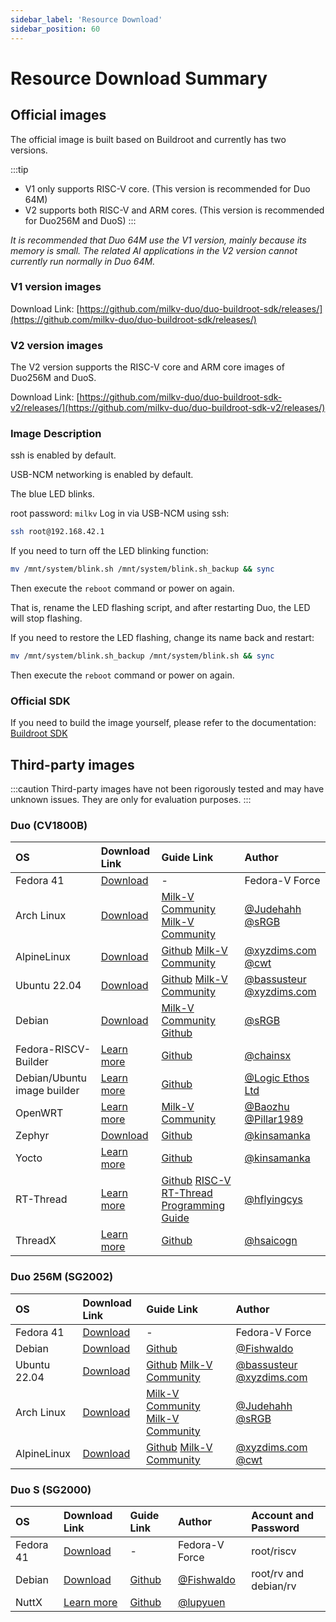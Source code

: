 ```yaml
---
sidebar_label: 'Resource Download'
sidebar_position: 60
---
```


# Resource Download Summary

## Official images

The official image is built based on Buildroot and currently has two versions.

:::tip
- V1 only supports RISC-V core. (This version is recommended for Duo 64M)
- V2 supports both RISC-V and ARM cores. (This version is recommended for Duo256M and DuoS)
:::

*It is recommended that Duo 64M use the V1 version, mainly because its memory is small. The related AI applications in the V2 version cannot currently run normally in Duo 64M.*

### V1 version images

Download Link: [https://github.com/milkv-duo/duo-buildroot-sdk/releases/](https://github.com/milkv-duo/duo-buildroot-sdk/releases/)

### V2 version images

The V2 version supports the RISC-V core and ARM core images of Duo256M and DuoS.

Download Link: [https://github.com/milkv-duo/duo-buildroot-sdk-v2/releases/](https://github.com/milkv-duo/duo-buildroot-sdk-v2/releases/)

### Image Description

ssh is enabled by default.

USB-NCM networking is enabled by default.

The blue LED blinks.

root password: `milkv`
Log in via USB-NCM using ssh:
~~~bash
ssh root@192.168.42.1
~~~

If you need to turn off the LED blinking function:
```bash
mv /mnt/system/blink.sh /mnt/system/blink.sh_backup && sync
```
Then execute the `reboot` command or power on again.

That is, rename the LED flashing script, and after restarting Duo, the LED will stop flashing.

If you need to restore the LED flashing, change its name back and restart:
```bash
mv /mnt/system/blink.sh_backup /mnt/system/blink.sh && sync
```
Then execute the `reboot` command or power on again.

### Official SDK

If you need to build the image yourself, please refer to the documentation: [Buildroot SDK](https://milkv.io/docs/duo/getting-started/buildroot-sdk)

## Third-party images

:::caution
Third-party images have not been rigorously tested and may have unknown issues. They are only for evaluation purposes.
:::

### Duo (CV1800B)

<div className='gpio_style'>

| OS | Download Link | Guide Link | Author |
|:---- |:---- |:---- |:---- |
| Fedora 41 | [Download](https://mirror.iscas.ac.cn/fedora-riscv/dl/Milk-V/Duo/images/latest/) | - | Fedora-V Force |
| Arch Linux | [Download](https://drive.google.com/file/d/1Qf8ioR29KCsvt2MIWre168Um9Q8ot_z5/view?usp=sharing) | [Milk-V Community](https://community.milkv.io/t/arch-linux-on-milkv-duo-milkv-duo-arch-linux/329) [Milk-V Community](https://community.milkv.io/t/debian-arch-linux-on-milkv-duo-256m-milkv-duo-256m-debian-arch-linux/1110) | [@Judehahh](https://community.milkv.io/u/Judehahh) [@sRGB](https://community.milkv.io/u/srgb/summary) |
| AlpineLinux | [Download](https://drive.google.com/file/d/1LfebzdIubEVe0RRMwWAD5QA5LjK-8sv5/view?usp=drive_link) | [Github](https://github.com/cwt/duo-buildroot-sdk/releases/tag/poc1) [Milk-V Community](https://community.milkv.io/t/alpine-linux-on-the-duo/700/5) | [@xyzdims.com](https://xyzdims.com/3d-printers/misc-hardware-notes/iot-milk-v-duo-risc-v-esbc-running-linux/#AlpineLinux_Disk_Image) [@cwt](https://github.com/cwt) |
| Ubuntu 22.04 | [Download](https://drive.google.com/file/d/1y1NQamzUDzot_kVT2yKkbusoJmtvH5tD/view?usp=sharing) | [Github](https://github.com/bassusteur/milkv-duo-ubuntu) [Milk-V Community](https://community.milkv.io/t/ubuntu-on-the-milk-v-duo/960) | [@bassusteur](https://github.com/bassusteur) [@xyzdims.com](https://xyzdims.com/3d-printers/misc-hardware-notes/iot-milk-v-duo-risc-v-esbc-running-linux/#Ubuntu_Disk_Image) |
| Debian | [Download](https://drive.google.com/file/d/1TqMuFsRo5Es2Y6-qAyxV8jnFdAkcCp4v/view?usp=sharing) | [Milk-V Community](https://community.milkv.io/t/milkv-duo-duo-debian-full-7z-519m-download/862) [Github](https://github.com/hongwenjun/riscv64/tree/main/milkv-duo) | [@sRGB](https://community.milkv.io/u/srgb/summary) |
| Fedora-RISCV-Builder | [Learn more](https://github.com/chainsx/fedora-riscv-builder) | [Github](https://github.com/chainsx/fedora-riscv-builder) | [@chainsx](https://github.com/chainsx) |
| Debian/Ubuntu image builder | [Learn more](https://community.milkv.io/t/milk-v-duo-debian-ubuntu-image-builder/1424) | [Github](https://github.com/logicethos/Milk-V_Duo_Linux2SD) | [@Logic Ethos Ltd](https://github.com/logicethos) |
| OpenWRT | [Learn more](https://github.com/Pillar1989/VizOS) | [Milk-V Community](https://community.milkv.io/t/openwrt-on-milkv-duo-milkv-duo-openwrt/1025) | [@Baozhu](https://community.milkv.io/u/Baozhu) [@Pillar1989](https://github.com/Pillar1989) |
| Zephyr | [Download](https://github.com/kinsamanka/milkv-zephyros/releases/download/v0.1.1-alpha/milkv-duo_sdcard.img.gz) | [Github](https://github.com/kinsamanka/milkv-zephyros) | [@kinsamanka](https://github.com/kinsamanka) |
| Yocto | [Learn more](https://github.com/kinsamanka/meta-milkv/blob/master/README.md) | [Github](https://github.com/kinsamanka/meta-milkv) | [@kinsamanka](https://github.com/kinsamanka) |
| RT-Thread | [Learn more](https://github.com/RT-Thread/rt-thread/tree/master/bsp/cvitek) | [Github](https://github.com/RT-Thread/rt-thread/tree/master/bsp/cvitek)  [RISC-V RT-Thread Programming Guide](https://riscv-rtthread-programming-manual.readthedocs.io/zh-cn/latest/) | [@hflyingcys](https://github.com/flyingcys) |
| ThreadX | [Learn more](https://github.com/saicogn/ThreadX-to-RISC-V64) | [Github](https://github.com/saicogn/ThreadX-to-RISC-V64) | [@hsaicogn](https://github.com/saicogn) |

</div>

### Duo 256M (SG2002)

<div className='gpio_style'>

| OS | Download Link | Guide Link | Author |
|:---- |:---- |:---- |:---- |
| Fedora 41 | [Download](https://mirror.iscas.ac.cn/fedora-riscv/dl/Milk-V/Duo256M/images/latest/) | - | Fedora-V Force |
| Debian | [Download](https://github.com/Fishwaldo/sophgo-sg200x-debian/releases/tag/v1.2.0) | [Github](https://github.com/Fishwaldo/sophgo-sg200x-debian) | [@Fishwaldo](https://github.com/Fishwaldo) |
| Ubuntu 22.04 | [Download](https://drive.google.com/file/d/1mkzLhvtjJup3GbgWKZdwL80PZMMXg7n1/view) | [Github](https://github.com/bassusteur/milkv-duo-ubuntu) [Milk-V Community](https://community.milkv.io/t/ubuntu-on-the-milk-v-duo/960) | [@bassusteur](https://github.com/bassusteur) [@xyzdims.com](https://xyzdims.com/3d-printers/misc-hardware-notes/iot-milk-v-duo-risc-v-esbc-running-linux/#Ubuntu_Disk_Image) |
| Arch Linux | [Download](https://drive.google.com/file/d/16qJTmEtFFTkS-mIRFdaj4Prbi2QezjMI/view) | [Milk-V Community](https://community.milkv.io/t/arch-linux-on-milkv-duo-milkv-duo-arch-linux/329) [Milk-V Community](https://community.milkv.io/t/debian-arch-linux-on-milkv-duo-256m-milkv-duo-256m-debian-arch-linux/1110) | [@Judehahh](https://community.milkv.io/u/Judehahh) [@sRGB](https://community.milkv.io/u/srgb/summary) |
| AlpineLinux  | [Download](https://drive.google.com/file/d/1zhhB6AdgvjjuzBWjY6TchdX5b0uNWzP-/view) | [Github](https://github.com/cwt/duo-buildroot-sdk/releases/tag/poc1) [Milk-V Community](https://community.milkv.io/t/alpine-linux-on-the-duo/700/5) | [@xyzdims.com](https://xyzdims.com/3d-printers/misc-hardware-notes/iot-milk-v-duo-risc-v-esbc-running-linux/#AlpineLinux_Disk_Image) [@cwt](https://github.com/cwt) |

</div>

### Duo S (SG2000)

<div className='gpio_style'>

| OS | Download Link | Guide Link | Author | Account and Password |
|:---- |:---- |:---- |:---- |:---- |
| Fedora 41 | [Download](https://mirror.iscas.ac.cn/fedora-riscv/dl/Milk-V/DuoS/images/latest/) | - | Fedora-V Force | root/riscv |
| Debian | [Download](https://github.com/Fishwaldo/sophgo-sg200x-debian/releases) | [Github](https://github.com/Fishwaldo/sophgo-sg200x-debian) | [@Fishwaldo](https://github.com/Fishwaldo) | root/rv and debian/rv |
| NuttX | [Learn more](https://github.com/lupyuen/nuttx-sg2000) | [Github](https://github.com/lupyuen/nuttx-sg2000) | [@lupyuen](https://github.com/lupyuen) | |

</div>
